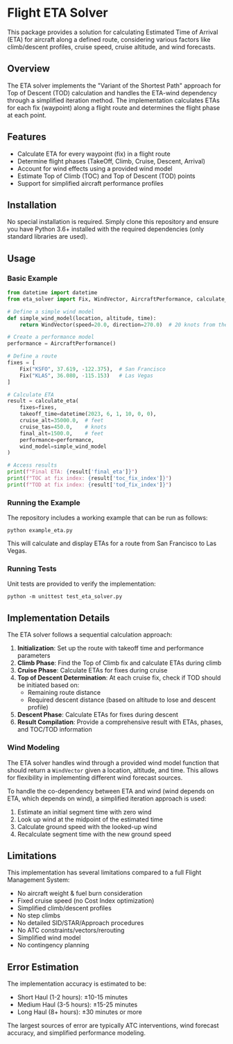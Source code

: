 # Flight ETA Solver

This package provides a solution for calculating Estimated Time of Arrival (ETA) for aircraft along a defined route, considering various factors like climb/descent profiles, cruise speed, cruise altitude, and wind forecasts.

## Overview

The ETA solver implements the "Variant of the Shortest Path" approach for Top of Descent (TOD) calculation and handles the ETA-wind dependency through a simplified iteration method. The implementation calculates ETAs for each fix (waypoint) along a flight route and determines the flight phase at each point.

## Features

- Calculate ETA for every waypoint (fix) in a flight route
- Determine flight phases (TakeOff, Climb, Cruise, Descent, Arrival)
- Account for wind effects using a provided wind model
- Estimate Top of Climb (TOC) and Top of Descent (TOD) points
- Support for simplified aircraft performance profiles

## Installation

No special installation is required. Simply clone this repository and ensure you have Python 3.6+ installed with the required dependencies (only standard libraries are used).

## Usage

### Basic Example

```python
from datetime import datetime
from eta_solver import Fix, WindVector, AircraftPerformance, calculate_eta

# Define a simple wind model
def simple_wind_model(location, altitude, time):
    return WindVector(speed=20.0, direction=270.0)  # 20 knots from the west

# Create a performance model
performance = AircraftPerformance()

# Define a route
fixes = [
    Fix("KSFO", 37.619, -122.375),  # San Francisco
    Fix("KLAS", 36.080, -115.153)   # Las Vegas
]

# Calculate ETA
result = calculate_eta(
    fixes=fixes,
    takeoff_time=datetime(2023, 6, 1, 10, 0, 0),
    cruise_alt=35000.0,  # feet
    cruise_tas=450.0,    # knots
    final_alt=1500.0,    # feet
    performance=performance,
    wind_model=simple_wind_model
)

# Access results
print(f"Final ETA: {result['final_eta']}")
print(f"TOC at fix index: {result['toc_fix_index']}")
print(f"TOD at fix index: {result['tod_fix_index']}")
```

### Running the Example

The repository includes a working example that can be run as follows:

```
python example_eta.py
```

This will calculate and display ETAs for a route from San Francisco to Las Vegas.

### Running Tests

Unit tests are provided to verify the implementation:

```
python -m unittest test_eta_solver.py
```

## Implementation Details

The ETA solver follows a sequential calculation approach:

1. **Initialization**: Set up the route with takeoff time and performance parameters
2. **Climb Phase**: Find the Top of Climb fix and calculate ETAs during climb
3. **Cruise Phase**: Calculate ETAs for fixes during cruise
4. **Top of Descent Determination**: At each cruise fix, check if TOD should be initiated based on:
   - Remaining route distance
   - Required descent distance (based on altitude to lose and descent profile)
5. **Descent Phase**: Calculate ETAs for fixes during descent
6. **Result Compilation**: Provide a comprehensive result with ETAs, phases, and TOC/TOD information

### Wind Modeling

The ETA solver handles wind through a provided wind model function that should return a `WindVector` given a location, altitude, and time. This allows for flexibility in implementing different wind forecast sources.

To handle the co-dependency between ETA and wind (wind depends on ETA, which depends on wind), a simplified iteration approach is used:
1. Estimate an initial segment time with zero wind
2. Look up wind at the midpoint of the estimated time
3. Calculate ground speed with the looked-up wind
4. Recalculate segment time with the new ground speed

## Limitations

This implementation has several limitations compared to a full Flight Management System:

- No aircraft weight & fuel burn consideration
- Fixed cruise speed (no Cost Index optimization)
- Simplified climb/descent profiles
- No step climbs
- No detailed SID/STAR/Approach procedures
- No ATC constraints/vectors/rerouting
- Simplified wind model
- No contingency planning

## Error Estimation

The implementation accuracy is estimated to be:
- Short Haul (1-2 hours): ±10-15 minutes
- Medium Haul (3-5 hours): ±15-25 minutes
- Long Haul (8+ hours): ±30 minutes or more

The largest sources of error are typically ATC interventions, wind forecast accuracy, and simplified performance modeling. 